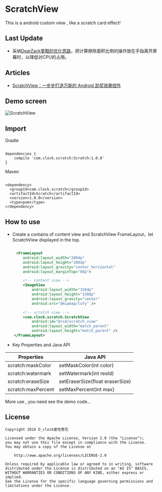 # ScratchView

This is a android custom view , like a scratch card effect!

## Last Update

- 采纳[DearZack童鞋的优化思路](https://github.com/D-clock/ScratchView/issues/3)，把计算擦除面积比例的操作放在手指离开屏幕时，以降低对CPU的占用。

## Articles

- [ScratchView：一步步打造万能的 Android 刮奖效果控件](http://www.jianshu.com/p/2514a08d8217)

## Demo screen

![ScratchView](screen/scratch-demo-screen.gif) 

## Import

Gradle

```

dependencies {
    compile 'com.clock.scratch:Scratch:1.0.0'
}

```

Maven

```

<dependency>
  <groupId>com.clock.scratch</groupId>
  <artifactId>Scratch</artifactId>
  <version>1.0.0</version>
  <type>pom</type>
</dependency>

```

## How to use

- Create a contains of content view and ScratchView FrameLayout，let ScratchView displayed in the top.

```xml

	 <FrameLayout
        android:layout_width="200dp"
        android:layout_height="200dp"
        android:layout_gravity="center_horizontal"
        android:layout_marginTop="8dp">

		<!-- content view -->
        <ImageView
            android:layout_width="150dp"
            android:layout_height="150dp"
            android:layout_gravity="center"
            android:src="@mipmap/lufy" />

		<!-- scratch view -->
        <com.clock.scratch.ScratchView
            android:id="@+id/scratch_view"
            android:layout_width="match_parent"
            android:layout_height="match_parent" />
    </FrameLayout>

```

- Key Properties and Java API

| Properties | Java API |
|------------|----------|
| scratch:maskColor | setMaskColor(int color) |
| scratch:watermark | setWatermark(int resId) |
| scratch:eraseSize | setEraserSize(float eraserSize) |
| scratch:maxPercent | setMaxPercent(int max) |

More use , you need see the demo code...

## License

    Copyright 2016 D_clock爱吃葱花
    
    Licensed under the Apache License, Version 2.0 (the "License");
    you may not use this file except in compliance with the License.
    You may obtain a copy of the License at
    
        http://www.apache.org/licenses/LICENSE-2.0
    
    Unless required by applicable law or agreed to in writing, software
    distributed under the License is distributed on an "AS IS" BASIS,
    WITHOUT WARRANTIES OR CONDITIONS OF ANY KIND, either express or implied.
    See the License for the specific language governing permissions and
    limitations under the License.